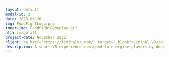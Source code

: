 ```yaml
---
layout: default
modal-id: 2
date: 2023-04-20
img: FoodFightLogo.png
inner-img: FoodFightGameplay.gif
alt: image-alt
project-date: November 2022
client: <a href="https://liminalvr.com/" target="_blank">Liminal VR</a>
description: A short VR experience designed to energise players by dodging thrown food and shooting back at them. With assistance from Liminal VR, this was created and published on the <a href="https://www.oculus.com/experiences/quest/3158342884265828/" target="_blank">Liminal Platform</a> in 5 months, in a team of 6.<br> I was the animator (3D) and QA Tester for the project (I was the only person on the team who owns a Meta Quest 2 headset). <p>Check out Liminal's release post on <a href="https://www.linkedin.com/posts/liminal-vr_energy-liminalplatform-virtualreality-activity-7010819503362109440-nEMh?utm_source=share&utm_medium=member_desktop" target="_blank">LinkedIn <i class="fa-brands fa-fw fa-linkedin"></i></a></p>
---
```

